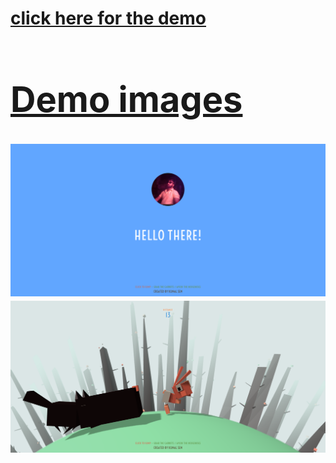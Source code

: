 <a href="https://rabbitdog.netlify.app/"><h1>click here for the demo

# Demo images

<img src="./Rabitt vs Dog.png">
<img src="./Rabitt vs Dog (1).png">
